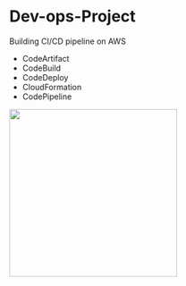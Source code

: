 # Dev-ops-Project

Building CI/CD pipeline on AWS
  - CodeArtifact
  - CodeBuild
  - CodeDeploy
  - CloudFormation
  - CodePipeline

<img src="C:\Users\udayv\Downloads\aws-cicd.png" width="300">
